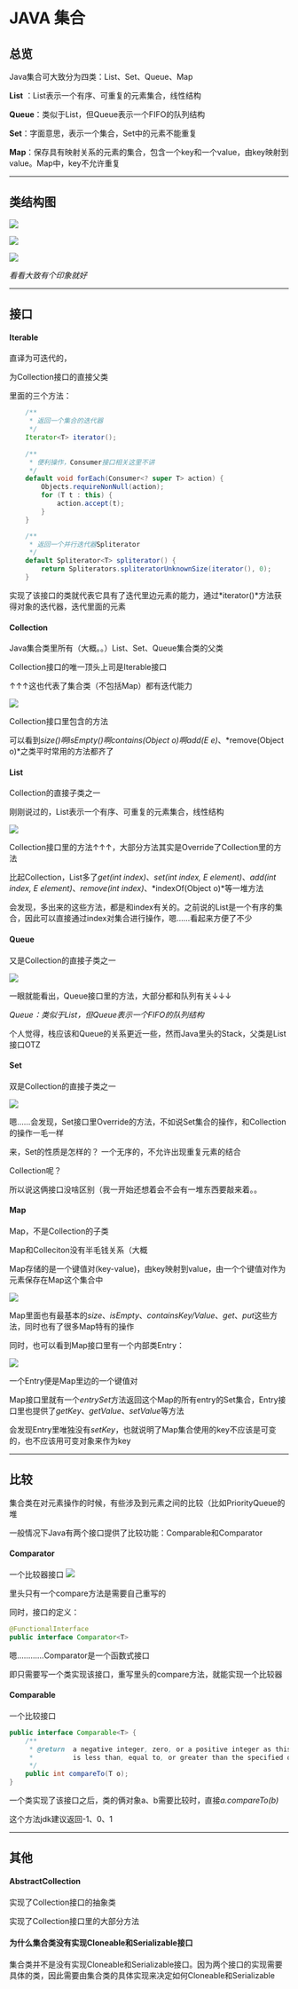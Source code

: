 # JAVA  集合

## 总览
Java集合可大致分为四类：List、Set、Queue、Map

**List** ：List表示一个有序、可重复的元素集合，线性结构

**Queue**：类似于List，但Queue表示一个FIFO的队列结构

**Set**：字面意思，表示一个集合，Set中的元素不能重复

**Map**：保存具有映射关系的元素的集合，包含一个key和一个value，由key映射到value。Map中，key不允许重复

---

## 类结构图
![](../PIC/集合-类结构图.png)

![](../PIC/集合-又是类结构图.png)

![](../PIC/集合-双是类结构图.png)

*看看大致有个印象就好*

---

## 接口

#### Iterable

直译为可迭代的，

为Collection接口的直接父类

里面的三个方法：
```java
    /**
     * 返回一个集合的迭代器
     */
    Iterator<T> iterator();
    
    /**
     * 便利操作，Consumer接口相关这里不讲
     */
    default void forEach(Consumer<? super T> action) {
        Objects.requireNonNull(action);
        for (T t : this) {
            action.accept(t);
        }
    }

    /**
     * 返回一个并行迭代器Spliterator
     */
    default Spliterator<T> spliterator() {
        return Spliterators.spliteratorUnknownSize(iterator(), 0);
    }
```

实现了该接口的类就代表它具有了迭代里边元素的能力，通过*iterator()*方法获得对象的迭代器，迭代里面的元素

#### Collection

Java集合类里所有（大概。。）List、Set、Queue集合类的父类

Collection接口的唯一顶头上司是Iterable接口

↑↑↑这也代表了集合类（不包括Map）都有迭代能力

![](../PIC/集合-Collection接口类结构.png)

Collection接口里包含的方法

可以看到*size()*啊*isEmpty()*啊*contains(Object o)*啊*add(E e)*、*remove(Object o)*之类平时常用的方法都齐了

#### List

Collection的直接子类之一

刚刚说过的，List表示一个有序、可重复的元素集合，线性结构

![](../PIC/集合-List接口类结构.png)

Collection接口里的方法↑↑↑，大部分方法其实是Override了Collection里的方法

比起Collection，List多了*get(int index)*、*set(int index, E element)*、*add(int index, E element)*、*remove(int index)*、*indexOf(Object o)*等一堆方法

会发现，多出来的这些方法，都是和index有关的。之前说的List是一个有序的集合，因此可以直接通过index对集合进行操作，嗯……看起来方便了不少

#### Queue

又是Collection的直接子类之一

![](../PIC/集合-Queue接口类结构.png)

一眼就能看出，Queue接口里的方法，大部分都和队列有关↓↓↓

*Queue：类似于List，但Queue表示一个FIFO的队列结构*

个人觉得，栈应该和Queue的关系更近一些，然而Java里头的Stack，父类是List接口OTZ

#### Set

双是Collection的直接子类之一

![](../PIC/集合-Set接口类结构.png)

嗯……会发现，Set接口里Override的方法，不如说Set集合的操作，和Collection的操作一毛一样

来，Set的性质是怎样的？ 一个无序的，不允许出现重复元素的结合

Collection呢？

所以说这俩接口没啥区别（我一开始还想着会不会有一堆东西要敲来着。。

#### Map

Map，不是Collection的子类

Map和Colleciton没有半毛钱关系（大概

Map存储的是一个键值对(key-value)，由key映射到value，由一个个键值对作为元素保存在Map这个集合中

![](../PIC/集合-Map接口类结构.png)

Map里面也有最基本的*size*、*isEmpty*、*containsKey/Value*、*get*、*put*这些方法，同时也有了很多Map特有的操作

同时，也可以看到Map接口里有一个内部类Entry：

![](../PIC/集合-Entry接口类结构.png)

一个Entry便是Map里边的一个键值对

Map接口里就有一个*entrySet*方法返回这个Map的所有entry的Set集合，Entry接口里也提供了*getKey*、*getValue*、*setValue*等方法

会发现Entry里唯独没有*setKey*，也就说明了Map集合使用的key不应该是可变的，也不应该用可变对象来作为key

---

## 比较

集合类在对元素操作的时候，有些涉及到元素之间的比较（比如PriorityQueue的堆

一般情况下Java有两个接口提供了比较功能：Comparable和Comparator

#### Comparator

一个比较器接口
![](../PIC/集合-Comparator接口类结构.png)

里头只有一个compare方法是需要自己重写的

同时，接口的定义：
```java
@FunctionalInterface
public interface Comparator<T> 
```
嗯…………Comparator是一个函数式接口

即只需要写一个类实现该接口，重写里头的compare方法，就能实现一个比较器

#### Comparable

一个比较接口

```java
public interface Comparable<T> {
    /**
     * @return  a negative integer, zero, or a positive integer as this object
     *          is less than, equal to, or greater than the specified object.
     */
    public int compareTo(T o);
}
```

一个类实现了该接口之后，类的俩对象a、b需要比较时，直接*a.compareTo(b)*

这个方法jdk建议返回-1、0、1

---

## 其他

#### AbstractCollection

实现了Collection接口的抽象类

实现了Collection接口里的大部分方法

#### 为什么集合类没有实现Cloneable和Serializable接口

集合类并不是没有实现Cloneable和Serializable接口。因为两个接口的实现需要具体的类，因此需要由集合类的具体实现来决定如何Cloneable和Serializable
